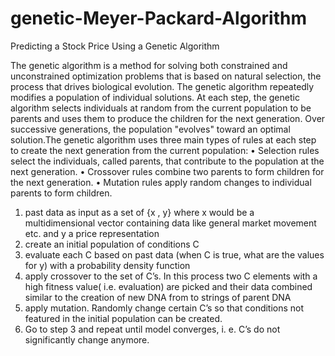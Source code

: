 # genetic-Meyer-Packard-Algorithm
Predicting a Stock Price Using a Genetic Algorithm

The genetic algorithm is a method for solving both constrained and unconstrained optimization problems that is based on natural selection, the process that drives biological evolution. The genetic algorithm repeatedly modifies a population of individual solutions. At each step, the genetic algorithm selects individuals at random from the current population to be parents and uses them to produce the children for the next generation. Over successive generations, the population "evolves" toward an optimal solution.The genetic algorithm uses three main types of rules at each step to create the next generation from the current population: •	Selection rules select the individuals, called parents, that contribute to the population at the next generation. •	Crossover rules combine two parents to form children for the next generation. •	Mutation rules apply random changes to individual parents to form children.


1.	 past data as input as a set of {x , y} where x would be a multidimensional vector containing data like general market movement etc. and y a price representation
2.	create an initial population of conditions C
3.	evaluate each C based on past data (when C is true, what are the values for y) with a probability density function
4.	apply crossover to the set of C’s. In this process two C elements with a high fitness value( i.e. evaluation) are picked and their data combined similar to the creation of new DNA from to strings of parent DNA
5.	apply mutation. Randomly change certain C’s so that conditions not featured in the initial population can be created.
6.	Go to step 3 and repeat until model converges, i. e. C’s do not significantly change anymore.
